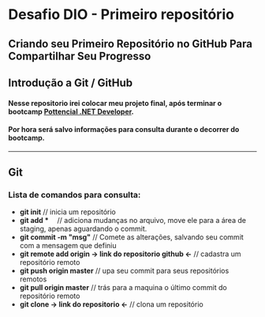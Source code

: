 # Desafio DIO - Primeiro repositório
## Criando seu Primeiro Repositório no GitHub Para Compartilhar Seu Progresso
## Introdução a  Git / GitHub
#### Nesse repositorio irei colocar meu projeto final, após terminar o bootcamp [**Pottencial .NET Developer**](https://www.dio.me/bootcamp/pottencial-net-developer). 
#### Por hora será salvo informações para consulta durante o decorrer do bootcamp.
---
## Git
### Lista de comandos para consulta:
 * **git init** // inicia um repositório
 * **git add * ⠀** // adiciona mudanças no arquivo, move ele para a área de staging, apenas aguardando o commit.
 * **git commit -m "msg"** // Comete as alterações, salvando seu commit com a mensagem que definiu
 * **git remote add origin -> link do repositorio github <-** // cadastra um repositório remoto
 * **git push origin master** // upa seu commit para seus repositórios remotos
 * **git pull origin master** // trás para a maquina o último commit do repositório remoto
 * **git clone -> link do repositorio <-** // clona um repositório
